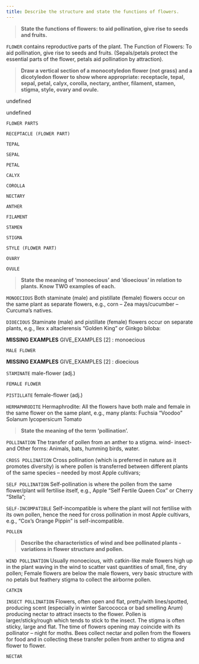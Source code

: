 ```yaml
---
title: Describe the structure and state the functions of flowers.
---
```



> **State the functions of flowers: to aid pollination, give rise to seeds and fruits.** 


`FLOWER`
contains reproductive parts of the plant.
The Function of Flowers:
To aid pollination, give rise to seeds and fruits.
(Sepals/petals protect the essential parts of the flower, petals aid pollination by attraction).

> **Draw a vertical section of a monocotyledon flower (not grass) and a dicotyledon flower to show where appropriate: receptacle, tepal, sepal, petal, calyx, corolla, nectary, anther, filament, stamen, stigma, style, ovary and ovule.** 


undefined

undefined

`FLOWER PARTS`

`RECEPTACLE (FLOWER PART)`

`TEPAL`

`SEPAL`

`PETAL`

`CALYX`

`COROLLA`

`NECTARY`

`ANTHER`

`FILAMENT`

`STAMEN`

`STIGMA`

`STYLE (FLOWER PART)`

`OVARY`

`OVULE`
> **State the meaning of ‘monoecious’ and ‘dioecious’ in relation to plants. Know TWO examples of each.** 


`MONOECIOUS`
Both staminate (male) and pistillate (female) flowers occur on the same plant as separate flowers, e.g., corn – Zea mays/cucumber – Curcuma’s natives.


`DIOECIOUS`
Staminate (male) and pistillate (female) flowers occur on separate plants, e.g., Ilex x altaclerensis “Golden King” or Ginkgo biloba:


**MISSING EXAMPLES**
GIVE_EXAMPLES [2] :  monoecious

`MALE FLOWER`

**MISSING EXAMPLES**
GIVE_EXAMPLES [2] :  dioecious

`STAMINATE`
male-flower (adj.)


`FEMALE FLOWER`

`PISTILLATE`
female-flower (adj.)


`HERMAPHRODITE`
Hermaphrodite:
All the flowers have both male and female in the same flower on the same plant, e.g., many plants:
  Fuchsia “Voodoo”
  Solanum lycopersicum Tomato


> **State the meaning of the term ‘pollination’.** 


`POLLINATION`
The transfer of pollen from an anther to a stigma. wind- insect- and Other forms:
Animals, bats, humming birds, water.



`CROSS POLLINATION`
Cross pollination (which is preferred in nature as it promotes diversity) is where pollen is transferred between different plants of the same species – needed by most Apple cultivars;


`SELF POLLINATION`
Self-pollination is where the pollen from the same flower/plant will fertilise itself, e.g., Apple “Self Fertile Queen Cox” or Cherry “Stella”;


`SELF-INCOMPATIBLE`
Self-incompatible is where the plant will not fertilise with its own pollen, hence the need for cross pollination in most Apple cultivars, e.g., “Cox’s Orange Pippin” is self-incompatible.


`POLLEN`
> **Describe the characteristics of wind and bee pollinated plants - variations in flower structure and pollen.** 


`WIND POLLINATION`
Usually monoecious, with catkin-like male flowers high up in the plant waving in the wind to scatter vast quantities of small, fine, dry pollen;
Female flowers are below the male flowers, very basic structure with no petals but feathery stigma to collect the airborne pollen.



`CATKIN`

`INSECT POLLINATION`
Flowers, often open and flat, pretty/with lines/spotted, producing scent (especially in winter Sarcococca or bad smelling Arum) producing nectar to attract insects to the flower.  Pollen is larger/sticky/rough which tends to stick to the insect.  The stigma is often sticky, large and flat.  The time of flowers opening may coincide with its pollinator – night for moths.  Bees collect nectar and pollen from the flowers for food and in collecting these transfer pollen from anther to stigma and flower to flower.





`NECTAR`
